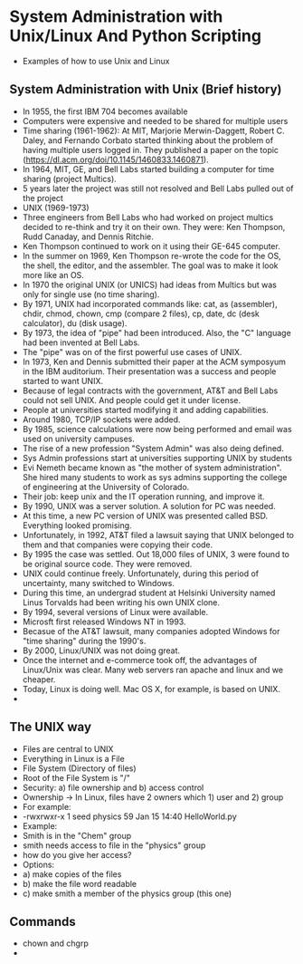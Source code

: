 # System Administration with Unix/Linux And Python Scripting

* Examples of how to use Unix and Linux

## System Administration with Unix (Brief history)

* In 1955, the first IBM 704 becomes available
* Computers were expensive and needed to be shared for multiple users
* Time sharing (1961-1962): At MIT, Marjorie Merwin-Daggett, Robert C. Daley, and Fernando Corbato started thinking about the problem of having multiple users logged in. They published a paper on the topic (https://dl.acm.org/doi/10.1145/1460833.1460871).
* In 1964, MIT, GE, and Bell Labs started building a computer for time sharing (project Multics).
* 5 years later the project was still not resolved and Bell Labs pulled out of the project
* UNIX (1969-1973)
* Three engineers from Bell Labs who had worked on project multics decided to re-think and try it on their own. They were: Ken Thompson, Rudd Canaday, and Dennis Ritchie.
* Ken Thompson continued to work on it using their GE-645 computer.
* In the summer on 1969, Ken Thompson re-wrote the code for the OS, the shell, the editor, and the assembler. The goal was to make it look more like an OS.
* In 1970 the original UNIX (or UNICS) had ideas from Multics but was only for single use (no time sharing).
* By 1971, UNIX had incorporated commands like: cat, as (assembler), chdir, chmod, chown, cmp (compare 2 files), cp, date, dc (desk calculator), du (disk usage).
* By 1973, the idea of "pipe" had been introduced. Also, the "C" language had been invented at Bell Labs.
* The "pipe" was on of the first powerful use cases of UNIX.
* In 1973, Ken and Dennis submitted their paper at the ACM symposyum in the IBM auditorium. Their presentation was a success and people started to want UNIX.
* Because of legal contracts with the government, AT&T and Bell Labs could not sell UNIX. And people could get it under license.
* People at universities started modifying it and adding capabilities.
* Around 1980, TCP/IP sockets were added.
* By 1985, science calculations were now being performed and email was used on university campuses. 
* The rise of a new profession "System Admin" was also deing defined.
* Sys Admin professions start at universities supporting UNIX by students
* Evi Nemeth became known as "the mother of system administration". She hired many students to work as sys admins supporting the college of engineering at the University of Colorado.
* Their job: keep unix and the IT operation running, and improve it.
* By 1990, UNIX was a server solution. A solution for PC was needed.
* At this time, a new PC version of UNIX was presented called BSD. Everything looked promising.
* Unfortunately, in 1992, AT&T filed a lawsuit saying that UNIX belonged to them and that companies were copying their code.
* By 1995 the case was settled. Out 18,000 files of UNIX, 3 were found to be original source code. They were removed.
* UNIX could continue freely. Unfortunately, during this period of uncertainty, many switched to Windows.
* During this time, an undergrad student at Helsinki University named Linus Torvalds had been writing his own UNIX clone.
* By 1994, several versions of Linux were available.
* Microsft first released Windows NT in 1993.
* Becasue of the AT&T lawsuit, many companies adopted Windows for "time sharing" during the 1990's.
* By 2000, Linux/UNIX was not doing great.
* Once the internet and e-commerce took off, the advantages of Linux/Unix was clear. Many web servers ran apache and linux and we cheaper.
* Today, Linux is doing well. Mac OS X, for example, is based on UNIX.
* 
  
## The UNIX way

* Files are central to UNIX
* Everything in Linux is a File
* File System (Directory of files)
* Root of the File System is "/"
* Security: a) file ownership and b) access control
* Ownership -> In Linux, files have 2 owners which 1) user and 2) group
* For example:
* -rwxrwxr-x 1 seed physics  59 Jan 15 14:40 HelloWorld.py
* Example:
* Smith is in the "Chem" group
* smith needs access to file in the "physics" group
* how do you give her access?
* Options:
* a) make copies of the files
* b) make the file word readable
* c) make smith a member of the physics group (this one)

## Commands

* chown and chgrp
* 
  


